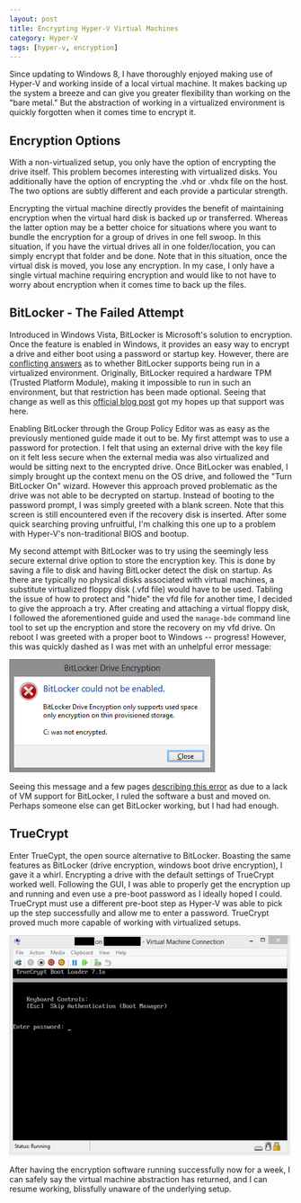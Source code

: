 ```yaml
---
layout: post
title: Encrypting Hyper-V Virtual Machines
category: Hyper-V
tags: [hyper-v, encryption]
---
```


Since updating to Windows 8, I have thoroughly enjoyed making use of Hyper-V and working inside of a local virtual machine. It makes backing up the system a breeze and can give you greater flexibility than working on the "bare metal." But the abstraction of working in a virtualized environment is quickly forgotten when it comes time to encrypt it.

## Encryption Options

With a non-virtualized setup, you only have the option of encrypting the drive itself. This problem becomes interesting with virtualized disks. You additionally have the option of encrypting the .vhd or .vhdx file on the host. The two options are subtly different and each provide a particular strength.

Encrypting the virtual machine directly provides the benefit of maintaining encryption when the virtual hard disk is backed up or transferred. Whereas the latter option may be a better choice for situations where you want to bundle the encryption for a group of drives in one fell swoop. In this situation, if you have the virtual drives all in one folder/location, you can simply encrypt that folder and be done. Note that in this situation, once the virtual disk is moved, you lose any encryption. In my case, I only have a single virtual machine requiring encryption and would like to not have to worry about encryption when it comes time to back up the files.

## BitLocker - The Failed Attempt

Introduced in Windows Vista, BitLocker is Microsoft's solution to encryption. Once the feature is enabled in Windows, it provides an easy way to encrypt a drive and either boot using a password or startup key. However, there are [conflicting answers](http://social.technet.microsoft.com/Forums/en-US/d4bc991f-191b-4a7f-9988-ff57e8bd9a4b/enabling-bitlocker-on-hyperv-server-after-vms-in-use?forum=winserverhyperv) as to whether BitLocker supports being run in a virtualized environment. Originally, BitLocker required a hardware TPM (Trusted Platform Module), making it impossible to run in such an environment, but that restriction has been made optional. Seeing that change as well as this [official blog post](http://blogs.msdn.com/b/mszcool/archive/2010/02/03/bitlocker-in-a-windows-7-guest-running-on-a-hyper-v-r2-environment-or-anye-nvironment-without-a-tpm.aspx) got my hopes up that support was here.

Enabling BitLocker through the Group Policy Editor was as easy as the previously mentioned guide made it out to be. My first attempt was to use a password for protection. I felt that using an external drive with the key file on it felt less secure when the external media was also virtualized and would be sitting next to the encrypted drive. Once BitLocker was enabled, I simply brought up the context menu on the OS drive, and followed the "Turn BitLocker On" wizard. However this approach proved problematic as the drive was not able to be decrypted on startup. Instead of booting to the password prompt, I was simply greeted with a blank screen. Note that this screen is still encountered even if the recovery disk is inserted. After some quick searching proving unfruitful, I'm chalking this one up to a problem with Hyper-V's non-traditional BIOS and bootup.

My second attempt with BitLocker was to try using the seemingly less secure external drive option to store the encryption key. This is done by saving a file to disk and having BitLocker detect the disk on startup. As there are typically no physical disks associated with virtual machines, a substitute virtualized floppy disk (.vfd file) would have to be used. Tabling the issue of how to protect and "hide" the vfd file for another time, I decided to give the approach a try. After creating and attaching a virtual floppy disk, I followed the aforementioned guide and used the `manage-bde` command line tool to set up the encryption and store the recovery on my vfd drive. On reboot I was greeted with a proper boot to Windows -- progress! However, this was quickly dashed as I was met with an unhelpful error message:

![BitLockerError](/assets/images/bitlocker-encryption-error.png)

Seeing this message and a few pages [describing this error](http://social.technet.microsoft.com/Forums/en-US/71c9f5f0-98b9-4782-b6e1-6641751e7192/mbam-20-testing-on-a-nontpm-windows-8-virtual-machine?forum=mdopmbam) as due to a lack of VM support for BitLocker, I ruled the software a bust and moved on. Perhaps someone else can get BitLocker working, but I had had enough.

## TrueCrypt

Enter TrueCypt, the open source alternative to BitLocker. Boasting the same features as BitLocker (drive encryption, windows boot drive encryption), I gave it a whirl. Encrypting a drive with the default settings of TrueCrypt worked well. Following the GUI, I was able to properly get the encryption up and running and even use a pre-boot password as I ideally hoped I could. TrueCrypt must use a different pre-boot step as Hyper-V was able to pick up the step successfully and allow me to enter a password. TrueCrypt proved much more capable of working with virtualized setups.

![TrueCryptSuccess](/assets/images/truecrypt-boot-password.png)

After having the encryption software running successfully now for a week, I can safely say the virtual machine abstraction has returned, and I can resume working, blissfully unaware of the underlying setup.
